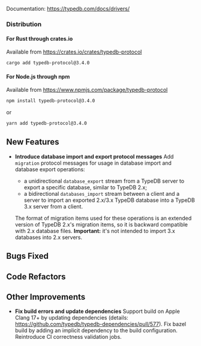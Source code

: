 Documentation: https://typedb.com/docs/drivers/

### Distribution

#### For Rust through crates.io

Available from https://crates.io/crates/typedb-protocol

```sh
cargo add typedb-protocol@3.4.0
```

#### For Node.js through npm

Available from https://www.npmjs.com/package/typedb-protocol

```sh
npm install typedb-protocol@3.4.0
```
or
```sh
yarn add typedb-protocol@3.4.0
```


## New Features
- **Introduce database import and export protocol messages**
  Add `migration` protocol messages for usage in database import and database export operations:
  * a unidirectional `database_export` stream from a TypeDB server to export a specific database, similar to TypeDB 2.x;
  * a bidirectional `databases_import` stream between a client and a server to import an exported 2.x/3.x TypeDB database into a TypeDB 3.x server from a client.
  
  The format of migration items used for these operations is an extended version of TypeDB 2.x's migration items, so it is backward compatible with 2.x database files. **Important:** it's not intended to import 3.x databases into 2.x servers.
  
  

## Bugs Fixed


## Code Refactors


## Other Improvements
- **Fix build errors and update dependencies**
  Support build on Apple Clang 17+ by updating dependencies (details: https://github.com/typedb/typedb-dependencies/pull/577). 
  Fix bazel build by adding an implicit dependency to the build configuration.
  Reintroduce CI correctness validation jobs.
